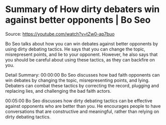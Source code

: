 # Summary of How dirty debaters win against better opponents | Bo Seo

Source: https://youtube.com/watch?v=tZw0-ap7buo

Bo Seo talks about how you can win debates against better opponents by using dirty debating tactics. He says that you can change the topic, misrepresent points, and lie to your opponent. However, he also says that you should be careful about using these tactics, as they can backfire on you.

Detail Summary: 
00:00:00
Bo Seo discusses how bad faith opponents can win debates by changing the topic, misrepresenting points, and lying. Debaters can combat these tactics by correcting the record, plugging and replacing lies, and challenging the bad faith actors.

00:05:00
Bo Seo discusses how dirty debating tactics can be effective against opponents who are better than you. He encourages people to have conversations that are constructive and meaningful, rather than relying on dirty debating tactics.

